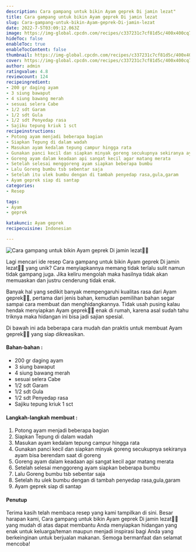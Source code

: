 ```yaml
---
description: Cara gampang untuk bikin Ayam geprek Di jamin lezat"
title: Cara gampang untuk bikin Ayam geprek Di jamin lezat
slug: Cara-gampang-untuk-bikin-Ayam-geprek-Di-jamin-lezat
date: 2022-7-5T03:09:12.063Z
image: https://img-global.cpcdn.com/recipes/c337231c7cf81d5c/400x400cq70/photo.jpg
hideToc: false
enableToc: true
enableTocContent: false
thumbnail: https://img-global.cpcdn.com/recipes/c337231c7cf81d5c/400x400cq70/photo.jpg
cover: https://img-global.cpcdn.com/recipes/c337231c7cf81d5c/400x400cq70/photo.jpg
author: admin
ratingvalue: 4.8
reviewcount: 124
recipeingredient:
- 200 gr daging ayam
- 3 siung bawaput
- 4 siung bawang merah
- sesuai selera Cabe
- 1/2 sdt Garam
- 1/2 sdt Gula
- 1/2 sdt Penyedap rasa
- Sajiku tepung kriuk 1 sct
recipeinstructions:
- Potong ayam menjadi beberapa bagian
- Siapkan Tepung di dalam wadah
- Masukan ayam kedalam tepung campur hingga rata
- Gunakan panci kecil dan siapkan minyak goreng secukupnya sekiranya ayam bisa berendam saat di goreng
- Goreng ayam dalam keadaan api sangat kecil agar matang merata
- Setelah selesai menggoreng ayam siapkan beberapa bumbu
- Lalu Goreng bumbu tsb sebentar saja
- Setelah itu ulek bumbu dengan di tambah penyedap rasa,gula,garam
- Ayam geprek siap di santap
categories:
- Resep

tags:
- Ayam
- geprek

katakunci: Ayam geprek
recipecuisine: Indonesian

---
```


![Cara gampang untuk bikin Ayam geprek Di jamin lezat👩‍🍳](https://img-global.cpcdn.com/recipes/c337231c7cf81d5c/400x400cq70/photo.jpg)

Lagi mencari ide resep Cara gampang untuk bikin Ayam geprek Di jamin lezat👩‍🍳 yang unik? Cara menyiapkannya memang tidak terlalu sulit namun tidak gampang juga. Jika keliru mengolah maka hasilnya tidak akan memuaskan dan justru cenderung tidak enak.

Banyak hal yang sedikit banyak mempengaruhi kualitas rasa dari Ayam geprek👩‍🍳, pertama dari jenis bahan, kemudian pemilihan bahan segar sampai cara membuat dan menghidangkannya. Tidak usah pusing kalau hendak menyiapkan Ayam geprek👩‍🍳 enak di rumah, karena asal sudah tahu triknya maka hidangan ini bisa jadi sajian spesial.

Di bawah ini ada beberapa cara mudah dan praktis untuk membuat Ayam geprek👩‍🍳 yang siap dikreasikan.

<!--inarticleads1-->

#### Bahan-bahan :

- 200 gr daging ayam
- 3 siung bawaput
- 4 siung bawang merah
- sesuai selera Cabe
- 1/2 sdt Garam
- 1/2 sdt Gula
- 1/2 sdt Penyedap rasa
- Sajiku tepung kriuk 1 sct

<!--inarticleads2-->

#### Langkah-langkah membuat :

1. Potong ayam menjadi beberapa bagian
1. Siapkan Tepung di dalam wadah
1. Masukan ayam kedalam tepung campur hingga rata
1. Gunakan panci kecil dan siapkan minyak goreng secukupnya sekiranya ayam bisa berendam saat di goreng
1. Goreng ayam dalam keadaan api sangat kecil agar matang merata
1. Setelah selesai menggoreng ayam siapkan beberapa bumbu
1. Lalu Goreng bumbu tsb sebentar saja
1. Setelah itu ulek bumbu dengan di tambah penyedap rasa,gula,garam
1. Ayam geprek siap di santap

#### Penutup

Terima kasih telah membaca resep yang kami tampilkan di sini. Besar harapan kami, Cara gampang untuk bikin Ayam geprek Di jamin lezat👩‍🍳 yang mudah di atas dapat membantu Anda menyiapkan hidangan yang enak untuk keluarga/teman maupun menjadi inspirasi bagi Anda yang berkeinginan untuk berjualan makanan. Semoga bermanfaat dan selamat mencoba!